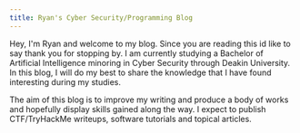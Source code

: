 ```yaml
---
title: Ryan's Cyber Security/Programming Blog
---
```


Hey, I'm Ryan and welcome to my blog. Since you are reading this id like to say thank you for stopping by. I am currently studying a Bachelor of Artificial Intelligence minoring in Cyber Security through Deakin University. In this blog, I will do my best to share the knowledge that I have found interesting during my studies. 

The aim of this blog is to improve my writing and produce a body of works and hopefully display skills gained along the way.
I expect to publish CTF/TryHackMe writeups, software tutorials and topical articles.


